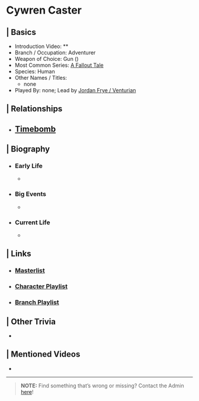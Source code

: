 # Cywren Caster  


## | Basics  
- Introduction Video: **  
- Branch / Occupation: Adventurer  
- Weapon of Choice: Gun \()  
- Most Common Series: [A Fallout Tale](6.Series/Tale_Series.html)  
- Species: Human  
- Other Names / Titles:   
  - none  
- Played By: none; Lead by [Jordan Frye / Venturian](3.Siblings/3.1.Jordan-Frye-Venturian.html)  


## | Relationships  
- [**Timebomb**](5.Characters/Timebomb.html)  
  -  


## | Biography  
- ### Early Life  
  -   
- ### Big Events  
  -   
- ### Current Life  
  -   

 
## | Links  
- ### [Masterlist]()  
- ### [Character Playlist]()  
- ### [Branch Playlist]()  


## | Other Trivia  
-   

## | Mentioned Videos
- []()

----

> **NOTE:** Find something that’s wrong or missing? Contact the Admin [here](../chapter_2.md)!